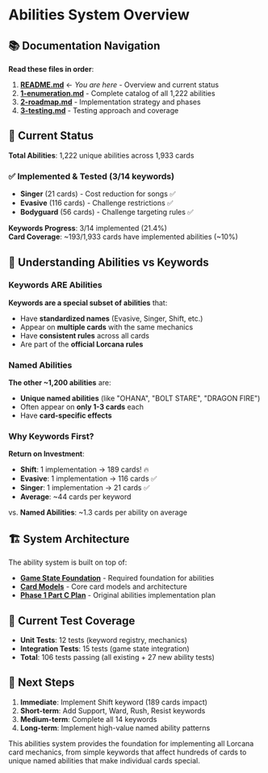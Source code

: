 # Abilities System Overview

## 📚 Documentation Navigation

**Read these files in order**:

1. **[README.md](README.md)** ← *You are here* - Overview and current status
2. **[1-enumeration.md](1-enumeration.md)** - Complete catalog of all 1,222 abilities
3. **[2-roadmap.md](2-roadmap.md)** - Implementation strategy and phases
4. **[3-testing.md](3-testing.md)** - Testing approach and coverage

## 🎯 Current Status

**Total Abilities**: 1,222 unique abilities across 1,933 cards

### ✅ Implemented & Tested (3/14 keywords)
- **Singer** (21 cards) - Cost reduction for songs ✅
- **Evasive** (116 cards) - Challenge restrictions ✅  
- **Bodyguard** (56 cards) - Challenge targeting rules ✅

**Keywords Progress**: 3/14 implemented (21.4%)  
**Card Coverage**: ~193/1,933 cards have implemented abilities (~10%)

## 🧠 Understanding Abilities vs Keywords

### Keywords ARE Abilities
**Keywords are a special subset of abilities** that:
- Have **standardized names** (Evasive, Singer, Shift, etc.)
- Appear on **multiple cards** with the same mechanics
- Have **consistent rules** across all cards
- Are part of the **official Lorcana rules**

### Named Abilities
**The other ~1,200 abilities** are:
- **Unique named abilities** (like "OHANA", "BOLT STARE", "DRAGON FIRE")
- Often appear on **only 1-3 cards** each
- Have **card-specific effects**

### Why Keywords First?
**Return on Investment**:
- **Shift**: 1 implementation → 189 cards! 🔥
- **Evasive**: 1 implementation → 116 cards ✅ 
- **Singer**: 1 implementation → 21 cards ✅
- **Average**: ~44 cards per keyword

vs. **Named Abilities**: ~1.3 cards per ability on average

## 🏗️ System Architecture

The ability system is built on top of:
- **[Game State Foundation](../card-system/phase1-part-b-game-state.md)** - Required foundation for abilities
- **[Card Models](../card-system/phase1-core-models.md)** - Core card models and architecture
- **[Phase 1 Part C Plan](../card-system/phase1-part-c-abilities.md)** - Original abilities implementation plan

## 🎯 Current Test Coverage

- **Unit Tests**: 12 tests (keyword registry, mechanics)
- **Integration Tests**: 15 tests (game state integration)
- **Total**: 106 tests passing (all existing + 27 new ability tests)

## 🚀 Next Steps

1. **Immediate**: Implement Shift keyword (189 cards impact)
2. **Short-term**: Add Support, Ward, Rush, Resist keywords  
3. **Medium-term**: Complete all 14 keywords
4. **Long-term**: Implement high-value named ability patterns

This abilities system provides the foundation for implementing all Lorcana card mechanics, from simple keywords that affect hundreds of cards to unique named abilities that make individual cards special.